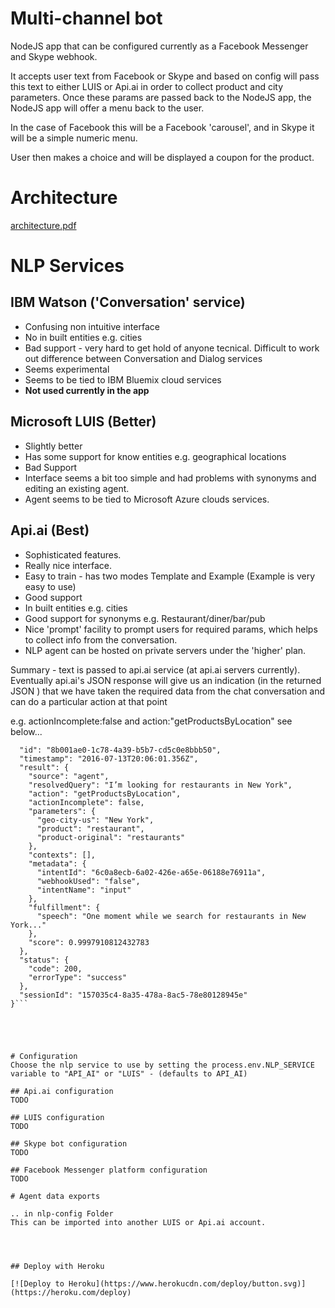 
# Multi-channel bot

NodeJS app that can be configured currently as a Facebook Messenger and Skype webhook.


It accepts user text from Facebook or Skype and based on config will pass this text to either LUIS or Api.ai in order to collect product and city parameters. Once these params are passed back to the NodeJS app, the NodeJS app will offer a menu back to the user.

In the case of Facebook this will be a Facebook 'carousel', and in Skype it will be a simple numeric menu.

User then makes a choice and will be displayed a coupon for the product.


# Architecture
[architecture.pdf](doc/Arch.pdf)


# NLP Services


## IBM Watson ('Conversation' service) 
- Confusing non intuitive interface
- No in built entities e.g. cities
- Bad support - very hard to get hold of anyone tecnical. Difficult to work out difference between Conversation and Dialog services
- Seems experimental
- Seems to be tied to IBM Bluemix cloud services
- **Not used currently in the app**


## Microsoft LUIS (Better)
- Slightly better
- Has some support for know entities e.g. geographical locations
- Bad Support
- Interface seems a bit too simple and had problems with synonyms and editing an existing agent.
- Agent seems to be tied to Microsoft Azure clouds services.

## Api.ai (Best)
- Sophisticated features.
- Really nice interface.
- Easy to train - has two modes Template and Example (Example is very easy to use)
- Good support
- In built entities e.g. cities
- Good support for synonyms e.g. Restaurant/diner/bar/pub
- Nice 'prompt' facility to prompt users for required params, which helps to collect info from the conversation.
- NLP agent can be hosted on private servers under the 'higher' plan.

Summary - text is passed to api.ai service (at api.ai servers currently). Eventually api.ai's JSON response will give us an indication
(in the returned JSON ) that we have taken the required data from the chat conversation and can do a particular action at that point 

e.g. actionIncomplete:false    and action:"getProductsByLocation"  see below...

```{
  "id": "8b001ae0-1c78-4a39-b5b7-cd5c0e8bbb50",
  "timestamp": "2016-07-13T20:06:01.356Z",
  "result": {
    "source": "agent",
    "resolvedQuery": "I’m looking for restaurants in New York",
    "action": "getProductsByLocation",
    "actionIncomplete": false,
    "parameters": {
      "geo-city-us": "New York",
      "product": "restaurant",
      "product-original": "restaurants"
    },
    "contexts": [],
    "metadata": {
      "intentId": "6c0a8ecb-6a02-426e-a65e-06188e76911a",
      "webhookUsed": "false",
      "intentName": "input"
    },
    "fulfillment": {
      "speech": "One moment while we search for restaurants in New York..."
    },
    "score": 0.9997910812432783
  },
  "status": {
    "code": 200,
    "errorType": "success"
  },
  "sessionId": "157035c4-8a35-478a-8ac5-78e80128945e"
}```





# Configuration
Choose the nlp service to use by setting the process.env.NLP_SERVICE variable to "API_AI" or "LUIS" - (defaults to API_AI)

## Api.ai configuration
TODO

## LUIS configuration
TODO

## Skype bot configuration
TODO

## Facebook Messenger platform configuration
TODO

# Agent data exports

.. in nlp-config Folder
This can be imported into another LUIS or Api.ai account.




## Deploy with Heroku

[![Deploy to Heroku](https://www.herokucdn.com/deploy/button.svg)](https://heroku.com/deploy)
